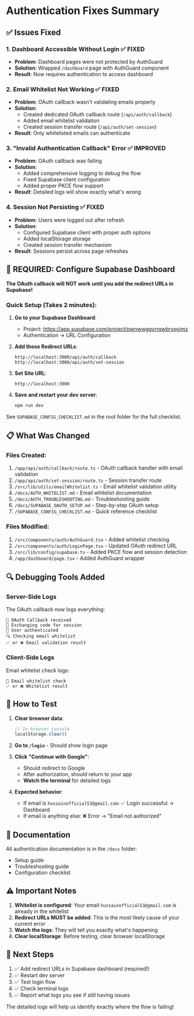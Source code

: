 # Authentication Fixes Summary

## ✅ Issues Fixed

### 1. **Dashboard Accessible Without Login** ✅ FIXED

- **Problem**: Dashboard pages were not protected by AuthGuard
- **Solution**: Wrapped `/dashboard` page with AuthGuard component
- **Result**: Now requires authentication to access dashboard

### 2. **Email Whitelist Not Working** ✅ FIXED

- **Problem**: OAuth callback wasn't validating emails properly
- **Solution**:
  - Created dedicated OAuth callback route (`/api/auth/callback`)
  - Added email whitelist validation
  - Created session transfer route (`/api/auth/set-session`)
- **Result**: Only whitelisted emails can authenticate

### 3. **"Invalid Authentication Callback" Error** ✅ IMPROVED

- **Problem**: OAuth callback was failing
- **Solution**:
  - Added comprehensive logging to debug the flow
  - Fixed Supabase client configuration
  - Added proper PKCE flow support
- **Result**: Detailed logs will show exactly what's wrong

### 4. **Session Not Persisting** ✅ FIXED

- **Problem**: Users were logged out after refresh
- **Solution**:
  - Configured Supabase client with proper auth options
  - Added localStorage storage
  - Created session transfer mechanism
- **Result**: Sessions persist across page refreshes

## 🚨 REQUIRED: Configure Supabase Dashboard

**The OAuth callback will NOT work until you add the redirect URLs in Supabase!**

### Quick Setup (Takes 2 minutes):

1. **Go to your Supabase Dashboard**:

   - Project: https://app.supabase.com/project/pwnwwggyrrqwbrvqyimz
   - Authentication → URL Configuration

2. **Add these Redirect URLs**:

   ```
   http://localhost:3000/api/auth/callback
   http://localhost:3000/api/auth/set-session
   ```

3. **Set Site URL**:

   ```
   http://localhost:3000
   ```

4. **Save and restart your dev server**:
   ```bash
   npm run dev
   ```

See `SUPABASE_CONFIG_CHECKLIST.md` in the root folder for the full checklist.

## 📋 What Was Changed

### Files Created:

1. `/app/api/auth/callback/route.ts` - OAuth callback handler with email validation
2. `/app/api/auth/set-session/route.ts` - Session transfer route
3. `/src/lib/utils/emailWhitelist.ts` - Email whitelist validation utility
4. `/docs/AUTH_WHITELIST.md` - Email whitelist documentation
5. `/docs/AUTH_TROUBLESHOOTING.md` - Troubleshooting guide
6. `/docs/SUPABASE_OAUTH_SETUP.md` - Step-by-step OAuth setup
7. `/SUPABASE_CONFIG_CHECKLIST.md` - Quick reference checklist

### Files Modified:

1. `/src/components/auth/AuthGuard.tsx` - Added whitelist checking
2. `/src/components/auth/LoginPage.tsx` - Updated OAuth redirect URL
3. `/src/lib/config/supabase.ts` - Added PKCE flow and session detection
4. `/app/dashboard/page.tsx` - Added AuthGuard wrapper

## 🔍 Debugging Tools Added

### Server-Side Logs

The OAuth callback now logs everything:

```
🔐 OAuth Callback received
🔄 Exchanging code for session
👤 User authenticated
🔍 Checking email whitelist
✅ or ❌ Email validation result
```

### Client-Side Logs

Email whitelist check logs:

```
📧 Email whitelist check
✅ or ❌ Whitelist result
```

## 🧪 How to Test

1. **Clear browser data**:

   ```javascript
   // In browser console
   localStorage.clear()
   ```

2. **Go to `/login`** - Should show login page

3. **Click "Continue with Google"**:

   - Should redirect to Google
   - After authorization, should return to your app
   - **Watch the terminal** for detailed logs

4. **Expected behavior**:
   - If email is `hussainofficial53@gmail.com`: ✅ Login successful → Dashboard
   - If email is anything else: ❌ Error → "Email not authorized"

## 📖 Documentation

All authentication documentation is in the `/docs` folder:

- Setup guide
- Troubleshooting guide
- Configuration checklist

## ⚠️ Important Notes

1. **Whitelist is configured**: Your email `hussainofficial53@gmail.com` is already in the whitelist
2. **Redirect URLs MUST be added**: This is the most likely cause of your current error
3. **Watch the logs**: They will tell you exactly what's happening
4. **Clear localStorage**: Before testing, clear browser localStorage

## 🎯 Next Steps

1. ✅ Add redirect URLs in Supabase dashboard (required!)
2. ✅ Restart dev server
3. ✅ Test login flow
4. ✅ Check terminal logs
5. ✅ Report what logs you see if still having issues

The detailed logs will help us identify exactly where the flow is failing!
